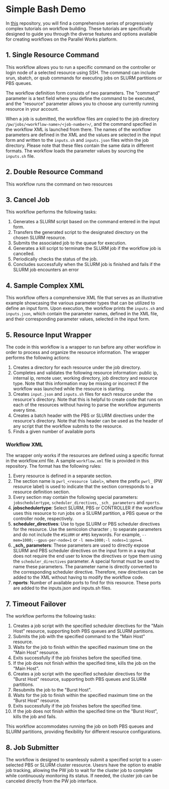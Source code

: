 # Simple Bash Demo
In [this](https://github.com/parallelworks/simple_bash_demo/tree/main) repository, you will find a comprehensive series of progressively complex tutorials on workflow building. These tutorials are specifically designed to guide you through the diverse features and options available for creating workflows on the Parallel Works platform.

## 1. Single Resource Command
This workflow allows you to run a specific command on the controller or login node of a selected resource using SSH. The command can include srun, sbatch, or qsub commands for executing jobs on SLURM partitions or PBS queues.

The workflow definition form consists of two parameters. The "command" parameter is a text field where you define the command to be executed, and the "resource" parameter allows you to choose any currently running resource in your account.

When a job is submitted, the workflow files are copied to the job directory `/pw/jobs/<workflow-name>/<job-number>/`, and the command specified in the workflow XML is launched from there. The names of the workflow parameters are defined in the XML and the values are selected in the input form and written to the `inputs.sh` and `inputs.json` files within the job directory. Please note that these files contain the same data in different formats. The workflow loads the parameter values by sourcing the `inputs.sh` file.

## 2. Double Resource Command
This workflow runs the command on two resources

## 3. Cancel Job
This workflow performs the following tasks:

1. Generates a SLURM script based on the command entered in the input form.
2. Transfers the generated script to the designated directory on the chosen SLURM resource.
3. Submits the associated job to the queue for execution.
4. Generates a kill script to terminate the SLURM job if the workflow job is cancelled.
5. Periodically checks the status of the job.
6. Concludes successfully when the SLURM job is finished and fails if the SLURM job encounters an error
 
## 4. Sample Complex XML
This workflow offers a comprehensive XML file that serves as an illustrative example showcasing the various parameter types that can be utilized to define an input form. Upon execution, the workflow prints the `inputs.sh` and `inputs.json`, which contain the parameter names, defined in the XML file, and their corresponding parameter values, selected in the input form.

## 5. Resource Input Wrapper
The code in this workflow is a wrapper to run before any other workflow in order to process and organize the resource information. The wrapper performs the following actions:
1. Creates a directory for each resource under the job directory.
2. Completes and validates the following resource information: public ip, internal ip, remote user, working directory, job directory and resource type. Note that this information may be missing or incorrect if the workflow was launched while the resource is starting. 
3. Creates `input.json` and `inputs.sh` files for each resource under the resource's directory. Note that this is helpful to create code that runs on each of the resources without having to parse the workflow arguments every time. 
4. Creates a batch header with the PBS or SLURM directives under the resource's directory. Note that this header can be used as the header of any script that the workflow submits to the resource. 
5. Finds a given number of available ports

### Workflow XML
The wrapper only works if the resources are defined using a specific format in the workflow.xml file.  A sample `workflow.xml` file is provided in this repository. The format has the following rules:
1. Every resource is defined in a separate section.
2. The section name is `pwrl_<resource label>`, where the prefix `pwrl_` (PW resource label) is used to indicate that the section corresponds to a resource definition section. 
3. Every section may contain the following special parameters: `jobschedulertype`, `scheduler_directives`, `_sch_ parameters` and `nports`.
4. **jobschedulertype**: Select SLURM, PBS or CONTROLLER if the workflow uses this resource to run jobs on a SLURM partition, a PBS queue or the controller node, respectively.
5. **scheduler_directives**: Use to type SLURM or PBS scheduler directives for the resource. Use the semicolon character `;` to separate parameters and do not include the `#SLURM` or `#PBS` keywords. For example, `--mem=1000;--gpus-per-node=1` or `-l mem=1000;-l nodes=1:ppn=4`.
6. **\_sch\_ parameters**: These parameters are used to directly expose SLURM and PBS scheduler directives on the input form in a way that does not require the end user to know the directives or type them using the `scheduler_directives` parameter. A special format must be used to name these parameters. The parameter name is directly converted to the corresponding scheduler directive. Therefore, new directives can be added to the XML without having to modify the workflow code. 
7. **nports**: Number of available ports to find for this resource. These ports are added to the inputs.json and inputs.sh files.

## 7. Timeout Failover
The workflow performs the following tasks:

1. Creates a job script with the specified scheduler directives for the "Main Host" resource, supporting both PBS queues and SLURM partitions.
2. Submits the job with the specified command to the "Main Host" resource.
3. Waits for the job to finish within the specified maximum time on the "Main Host" resource.
4. Exits successfully if the job finishes before the specified time.
5. If the job does not finish within the specified time, kills the job on the "Main Host".
6. Creates a job script with the specified scheduler directives for the "Burst Host" resource, supporting both PBS queues and SLURM partitions.
7. Resubmits the job to the "Burst Host".
8. Waits for the job to finish within the specified maximum time on the "Burst Host" resource.
9. Exits successfully if the job finishes before the specified time.
10. If the job does not finish within the specified time on the "Burst Host", kills the job and fails.

This workflow accommodates running the job on both PBS queues and SLURM partitions, providing flexibility for different resource configurations.

## 8. Job Submitter
The workflow is designed to seamlessly submit a specified script to a user-selected PBS or SLURM cluster resource. Usesrs have the option to enable job tracking, allowing the PW job to wait for the cluster job to complete while continuously monitoring its status. If needed, the cluster job can be canceled directly from the PW job interface.